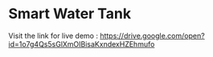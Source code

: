 # Smart Water Tank

Visit the link for live demo : https://drive.google.com/open?id=1o7g4Qs5sGlXmOIBisaKxndexHZEhmufo
